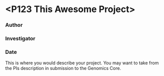 # \<P123 This Awesome Project\>
### Author
### Investigator
### Date
  
This is where you would describe your project.  You may want to take from the PIs description in submission to the Genomics Core.


